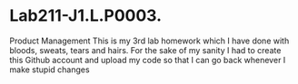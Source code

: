 # Lab211-J1.L.P0003.
Product Management
This is my 3rd lab homework which I have done with bloods, sweats, tears and hairs. For the sake of my sanity I had to create this Github account and upload my code so that I can go back whenever I make stupid changes 
